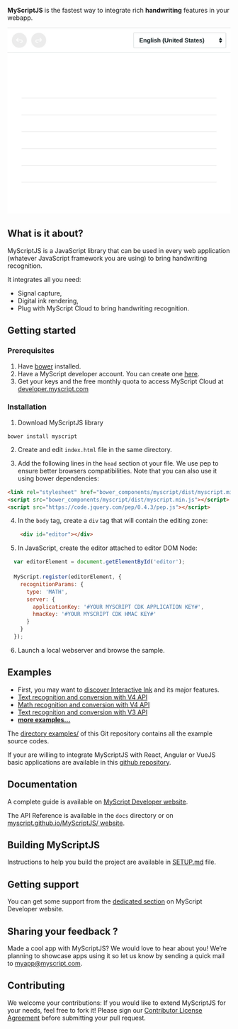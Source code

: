 **MyScriptJS** is the fastest way to integrate rich **handwriting** features in your webapp.

<p align="center">
  <img src="preview.gif">
</p>

## What is it about?

MyScriptJS is a JavaScript library that can be used in every web application (whatever JavaScript framework you are using) to bring handwriting recognition.

It integrates all you need:

* Signal capture,
* Digital ink rendering,
* Plug with MyScript Cloud to bring handwriting recognition.

## Getting started

### Prerequisites

1. Have [bower](https://bower.io/#install-bower) installed.
2. Have a MyScript developer account. You can create one [here](https://developer.myscript.com/support/account/registering-myscript-cloud/).
3. Get your keys and the free monthly quota to access MyScript Cloud at [developer.myscript.com](https://developer.myscript.com/getting-started/web)

### Installation

1. Download MyScriptJS library
```shell
bower install myscript
```

2. Create and edit `index.html` file in the same directory.

3. Add the following lines in the `head` section ot your file. We use pep to ensure better browsers compatibilities. Note that you can also use it using bower dependencies:
```html
<link rel="stylesheet" href="bower_components/myscript/dist/myscript.min.css"/>
<script src="bower_components/myscript/dist/myscript.min.js"></script>
<script src="https://code.jquery.com/pep/0.4.3/pep.js"></script>
```

4. In the `body` tag, create a `div` tag that will contain the editing zone:
```html
    <div id="editor"></div>
```

5. In JavaScript, create the editor attached to editor DOM Node:
```javascript
  var editorElement = document.getElementById('editor');

  MyScript.register(editorElement, {
    recognitionParams: {
      type: 'MATH',
      server: {
        applicationKey: '#YOUR MYSCRIPT CDK APPLICATION KEY#',
        hmacKey: '#YOUR MYSCRIPT CDK HMAC KEY#'
      }
    }
  });
```

6. Launch a local webserver and browse the sample.


## Examples

- First, you may want to [discover Interactive Ink](http://webdemo.myscript.com/views/text.html) and its major features.
- [Text recognition and conversion with V4 API](https://myscript.github.io/MyScriptJS//examples/v4/websocket_text_iink.html)
- [Math recognition and conversion with V4 API](https://myscript.github.io/MyScriptJS/examples/v4/websocket_math_iink.html)
- [Text recognition and conversion with V3 API](https://myscript.github.io/MyScriptJS/examples/v3/websocket_text.html)
- [**more examples...**](https://myscript.github.io/MyScriptJS/examples/)

The [directory examples/](https://github.com/MyScript/MyScriptJS/tree/master/examples) of this Git repository contains all the example source codes.

If your are willing to integrate MyScriptJS with React, Angular or VueJS basic applications are available in this [github repository](https://github.com/MyScript/web-integration-samples).


## Documentation

A complete guide is available on [MyScript Developer website](https://developer.myscript.com/docs/interactive-ink/latest/web/myscriptjs/).

The API Reference is available in the `docs` directory or on [myscript.github.io/MyScriptJS/ website](https://myscript.github.io/MyScriptJS/docs).

## Building MyScriptJS

Instructions to help you build the project are available in [SETUP.md](https://github.com/MyScript/MyScriptJS/blob/master/SETUP.md) file.


## Getting support

You can get some support from the [dedicated section](https://developer-support.myscript.com/support/discussions/forums/16000096021) on MyScript Developer website.

## Sharing your feedback ?

Made a cool app with MyScriptJS? We would love to hear about you!
We’re planning to showcase apps using it so let us know by sending a quick mail to [myapp@myscript.com](mailto://myapp@myscript.com).

## Contributing

We welcome your contributions:
If you would like to extend MyScriptJS for your needs, feel free to fork it!
Please sign our [Contributor License Agreement](https://github.com/MyScript/MyScriptJS/blob/master/CONTRIBUTING.md) before submitting your pull request.
